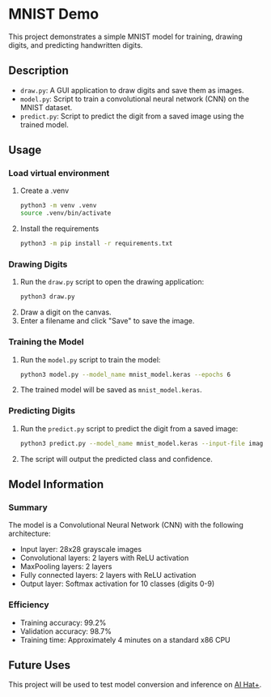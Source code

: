 # MNIST Demo

This project demonstrates a simple MNIST model for training, drawing digits, and predicting handwritten digits.

## Description

- `draw.py`: A GUI application to draw digits and save them as images.
- `model.py`: Script to train a convolutional neural network (CNN) on the MNIST dataset.
- `predict.py`: Script to predict the digit from a saved image using the trained model.

## Usage

### Load virtual environment

1. Create a .venv

    ```sh
    python3 -m venv .venv
    source .venv/bin/activate
    ```

2. Install the requirements

    ```sh
    python3 -m pip install -r requirements.txt
    ```

### Drawing Digits

1. Run the `draw.py` script to open the drawing application:
    ```sh
    python3 draw.py
    ```
2. Draw a digit on the canvas.
3. Enter a filename and click "Save" to save the image.

### Training the Model

1. Run the `model.py` script to train the model:
    ```sh
    python3 model.py --model_name mnist_model.keras --epochs 6
    ```
2. The trained model will be saved as `mnist_model.keras`.

### Predicting Digits

1. Run the `predict.py` script to predict the digit from a saved image:
    ```sh
    python3 predict.py --model_name mnist_model.keras --input-file images/0.png
    ```
2. The script will output the predicted class and confidence.

## Model Information

### Summary

The model is a Convolutional Neural Network (CNN) with the following architecture:

- Input layer: 28x28 grayscale images
- Convolutional layers: 2 layers with ReLU activation
- MaxPooling layers: 2 layers
- Fully connected layers: 2 layers with ReLU activation
- Output layer: Softmax activation for 10 classes (digits 0-9)

### Efficiency

- Training accuracy: 99.2%
- Validation accuracy: 98.7%
- Training time: Approximately 4 minutes on a standard x86 CPU

## Future Uses

This project will be used to test model conversion and inference on [AI Hat+](https://www.raspberrypi.com/products/ai-hat/).